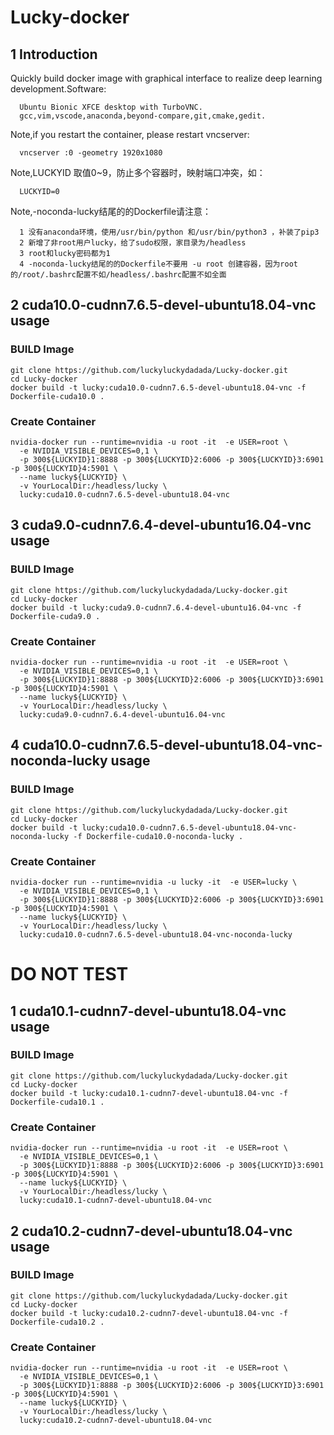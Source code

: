 # Lucky-docker
## 1 Introduction
Quickly build docker image with graphical interface to realize deep learning development.Software:
```
  Ubuntu Bionic XFCE desktop with TurboVNC.
  gcc,vim,vscode,anaconda,beyond-compare,git,cmake,gedit.
```
Note,if you restart the container, please restart vncserver:
```
  vncserver :0 -geometry 1920x1080
```
Note,LUCKYID 取值0~9，防止多个容器时，映射端口冲突，如：
```
  LUCKYID=0
```
Note,-noconda-lucky结尾的的Dockerfile请注意：
```
  1 没有anaconda环境，使用/usr/bin/python 和/usr/bin/python3 ，补装了pip3
  2 新增了非root用户lucky，给了sudo权限，家目录为/headless
  3 root和lucky密码都为1
  4 -noconda-lucky结尾的的Dockerfile不要用 -u root 创建容器，因为root的/root/.bashrc配置不如/headless/.bashrc配置不如全面
```
## 2 cuda10.0-cudnn7.6.5-devel-ubuntu18.04-vnc usage
### BUILD Image
```
git clone https://github.com/luckyluckydadada/Lucky-docker.git
cd Lucky-docker
docker build -t lucky:cuda10.0-cudnn7.6.5-devel-ubuntu18.04-vnc -f Dockerfile-cuda10.0 .
```
### Create Container
```
nvidia-docker run --runtime=nvidia -u root -it  -e USER=root \
  -e NVIDIA_VISIBLE_DEVICES=0,1 \
  -p 300${LUCKYID}1:8888 -p 300${LUCKYID}2:6006 -p 300${LUCKYID}3:6901 -p 300${LUCKYID}4:5901 \ 
  --name lucky${LUCKYID} \
  -v YourLocalDir:/headless/lucky \
  lucky:cuda10.0-cudnn7.6.5-devel-ubuntu18.04-vnc 
```
## 3 cuda9.0-cudnn7.6.4-devel-ubuntu16.04-vnc usage
### BUILD Image
```
git clone https://github.com/luckyluckydadada/Lucky-docker.git
cd Lucky-docker
docker build -t lucky:cuda9.0-cudnn7.6.4-devel-ubuntu16.04-vnc -f Dockerfile-cuda9.0 .
```
### Create Container
```
nvidia-docker run --runtime=nvidia -u root -it  -e USER=root \
  -e NVIDIA_VISIBLE_DEVICES=0,1 \
  -p 300${LUCKYID}1:8888 -p 300${LUCKYID}2:6006 -p 300${LUCKYID}3:6901 -p 300${LUCKYID}4:5901 \ 
  --name lucky${LUCKYID} \
  -v YourLocalDir:/headless/lucky \
  lucky:cuda9.0-cudnn7.6.4-devel-ubuntu16.04-vnc
```
## 4 cuda10.0-cudnn7.6.5-devel-ubuntu18.04-vnc-noconda-lucky usage
### BUILD Image
```
git clone https://github.com/luckyluckydadada/Lucky-docker.git
cd Lucky-docker
docker build -t lucky:cuda10.0-cudnn7.6.5-devel-ubuntu18.04-vnc-noconda-lucky -f Dockerfile-cuda10.0-noconda-lucky .
```
### Create Container
```
nvidia-docker run --runtime=nvidia -u lucky -it  -e USER=lucky \
  -e NVIDIA_VISIBLE_DEVICES=0,1 \
  -p 300${LUCKYID}1:8888 -p 300${LUCKYID}2:6006 -p 300${LUCKYID}3:6901 -p 300${LUCKYID}4:5901 \ 
  --name lucky${LUCKYID} \
  -v YourLocalDir:/headless/lucky \
  lucky:cuda10.0-cudnn7.6.5-devel-ubuntu18.04-vnc-noconda-lucky 
```
# DO NOT TEST
## 1 cuda10.1-cudnn7-devel-ubuntu18.04-vnc usage
### BUILD Image
```
git clone https://github.com/luckyluckydadada/Lucky-docker.git
cd Lucky-docker
docker build -t lucky:cuda10.1-cudnn7-devel-ubuntu18.04-vnc -f Dockerfile-cuda10.1 .
```
### Create Container
```
nvidia-docker run --runtime=nvidia -u root -it  -e USER=root \
  -e NVIDIA_VISIBLE_DEVICES=0,1 \
  -p 300${LUCKYID}1:8888 -p 300${LUCKYID}2:6006 -p 300${LUCKYID}3:6901 -p 300${LUCKYID}4:5901 \ 
  --name lucky${LUCKYID} \
  -v YourLocalDir:/headless/lucky \
  lucky:cuda10.1-cudnn7-devel-ubuntu18.04-vnc 
```
## 2 cuda10.2-cudnn7-devel-ubuntu18.04-vnc usage
### BUILD Image
```
git clone https://github.com/luckyluckydadada/Lucky-docker.git
cd Lucky-docker
docker build -t lucky:cuda10.2-cudnn7-devel-ubuntu18.04-vnc -f Dockerfile-cuda10.2 .
```
### Create Container
```
nvidia-docker run --runtime=nvidia -u root -it  -e USER=root \
  -e NVIDIA_VISIBLE_DEVICES=0,1 \
  -p 300${LUCKYID}1:8888 -p 300${LUCKYID}2:6006 -p 300${LUCKYID}3:6901 -p 300${LUCKYID}4:5901 \ 
  --name lucky${LUCKYID} \
  -v YourLocalDir:/headless/lucky \
  lucky:cuda10.2-cudnn7-devel-ubuntu18.04-vnc 
```
